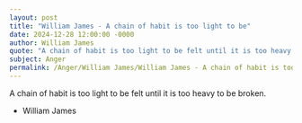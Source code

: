 ```yaml
---
layout: post
title: "William James - A chain of habit is too light to be"
date: 2024-12-28 12:00:00 -0000
author: William James
quote: "A chain of habit is too light to be felt until it is too heavy to be broken."
subject: Anger
permalink: /Anger/William James/William James - A chain of habit is too light to be
---
```


A chain of habit is too light to be felt until it is too heavy to be broken.

- William James
